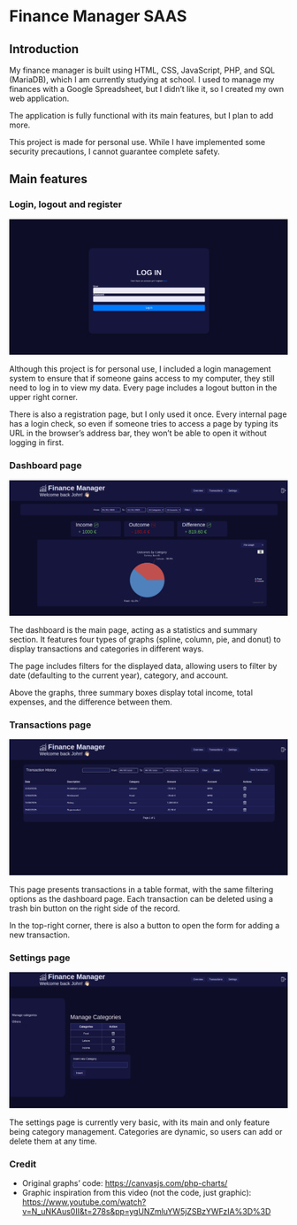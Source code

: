 # Finance Manager SAAS
## Introduction

My finance manager is built using HTML, CSS, JavaScript, PHP, and SQL (MariaDB), which I am currently studying at school. I used to manage my finances with a Google Spreadsheet, but I didn’t like it, so I created my own web application.

The application is fully functional with its main features, but I plan to add more.

This project is made for personal use. While I have implemented some security precautions, I cannot guarantee complete safety.

## Main features

### Login, logout and register

![login.png](images/login.png)

Although this project is for personal use, I included a login management system to ensure that if someone gains access to my computer, they still need to log in to view my data. Every page includes a logout button in the upper right corner.

There is also a registration page, but I only used it once. Every internal page has a login check, so even if someone tries to access a page by typing its URL in the browser’s address bar, they won’t be able to open it without logging in first.

### Dashboard page

![dashboard.png](images/dashboard.png)

The dashboard is the main page, acting as a statistics and summary section. It features four types of graphs (spline, column, pie, and donut) to display transactions and categories in different ways.

The page includes filters for the displayed data, allowing users to filter by date (defaulting to the current year), category, and account.

Above the graphs, three summary boxes display total income, total expenses, and the difference between them.

### Transactions page

![transactions.png](images/transactions.png)

This page presents transactions in a table format, with the same filtering options as the dashboard page. Each transaction can be deleted using a trash bin button on the right side of the record.

In the top-right corner, there is also a button to open the form for adding a new transaction.

### Settings page

![settings.png](images/settings.png)

The settings page is currently very basic, with its main and only feature being category management. Categories are dynamic, so users can add or delete them at any time.

### Credit

- Original graphs’ code: https://canvasjs.com/php-charts/
- Graphic inspiration from this video (not the code, just graphic): https://www.youtube.com/watch?v=N_uNKAus0II&t=278s&pp=ygUNZmluYW5jZSBzYWFzIA%3D%3D
